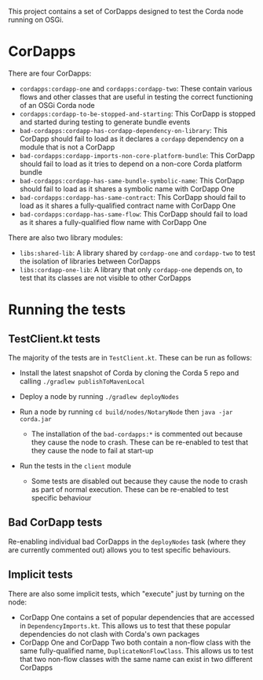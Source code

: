 This project contains a set of CorDapps designed to test the Corda node running on OSGi.

# CorDapps

There are four CorDapps:

* `cordapps:cordapp-one` and `cordapps:cordapp-two`: These contain various flows and other classes that are useful in 
  testing the correct functioning of an OSGi Corda node
* `cordapps:cordapp-to-be-stopped-and-starting`: This CorDapp is stopped and started during testing to generate bundle 
  events
* `bad-cordapps:cordapp-has-cordapp-dependency-on-library`: This CorDapp should fail to load as it declares a 
  `cordapp` dependency on a module that is not a CorDapp
* `bad-cordapps:cordapp-imports-non-core-platform-bundle`: This CorDapp should fail to load as it tries to depend on a 
  non-core Corda platform bundle
* `bad-cordapps:cordapp-has-same-bundle-symbolic-name`: This CorDapp should fail to load as it shares a symbolic name 
  with CorDapp One
* `bad-cordapps:cordapp-has-same-contract`: This CorDapp should fail to load as it shares a fully-qualified contract 
  name with CorDapp One
* `bad-cordapps:cordapp-has-same-flow`: This CorDapp should fail to load as it shares a fully-qualified flow name with 
  CorDapp One

There are also two library modules:

* `libs:shared-lib`: A library shared by `cordapp-one` and `cordapp-two` to test the isolation of libraries between 
  CorDapps
* `libs:cordapp-one-lib`: A library that only `cordapp-one` depends on, to test that its classes are not visible to 
  other CorDapps

# Running the tests

## TestClient.kt tests

The majority of the tests are in `TestClient.kt`. These can be run as follows:

* Install the latest snapshot of Corda by cloning the Corda 5 repo and calling `./gradlew publishToMavenLocal`

* Deploy a node by running `./gradlew deployNodes`
  
* Run a node by running `cd build/nodes/NotaryNode` then `java -jar corda.jar`

  * The installation of the `bad-cordapps:*` is commented out because they cause the node to crash. These can be 
    re-enabled to test that they cause the node to fail at start-up

* Run the tests in the `client` module
  
  * Some tests are disabled out because they cause the node to crash as part of normal execution. These can be 
    re-enabled to test specific behaviour

## Bad CorDapp tests

Re-enabling individual bad CorDapps in the `deployNodes` task (where they are currently commented out) allows you to 
test specific behaviours.

## Implicit tests

There are also some implicit tests, which "execute" just by turning on the node:

* CorDapp One contains a set of popular dependencies that are accessed in `DependencyImports.kt`. This allows us to 
  test that these popular dependencies do not clash with Corda's own packages
* CorDapp One and CorDapp Two both contain a non-flow class with the same fully-qualified name, 
  `DuplicateNonFlowClass`. This allows us to test that two non-flow classes with the same 
  name can exist in two different CorDapps